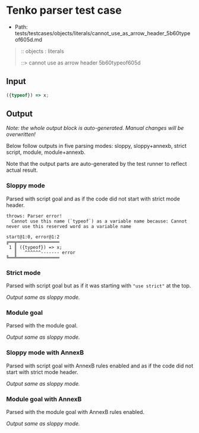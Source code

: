 # Tenko parser test case

- Path: tests/testcases/objects/literals/cannot_use_as_arrow_header_5b60typeof605d.md

> :: objects : literals
>
> ::> cannot use as arrow header 5b60typeof605d

## Input

`````js
({typeof}) => x;
`````

## Output

_Note: the whole output block is auto-generated. Manual changes will be overwritten!_

Below follow outputs in five parsing modes: sloppy, sloppy+annexb, strict script, module, module+annexb.

Note that the output parts are auto-generated by the test runner to reflect actual result.

### Sloppy mode

Parsed with script goal and as if the code did not start with strict mode header.

`````
throws: Parser error!
  Cannot use this name (`typeof`) as a variable name because: Cannot never use this reserved word as a variable name

start@1:0, error@1:2
╔══╦════════════════
 1 ║ ({typeof}) => x;
   ║   ^^^^^^------- error
╚══╩════════════════

`````

### Strict mode

Parsed with script goal but as if it was starting with `"use strict"` at the top.

_Output same as sloppy mode._

### Module goal

Parsed with the module goal.

_Output same as sloppy mode._

### Sloppy mode with AnnexB

Parsed with script goal with AnnexB rules enabled and as if the code did not start with strict mode header.

_Output same as sloppy mode._

### Module goal with AnnexB

Parsed with the module goal with AnnexB rules enabled.

_Output same as sloppy mode._
